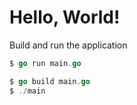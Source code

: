 # Hello, World!

Build and run the application

```go
$ go run main.go
```

```go
$ go build main.go
$ ./main
```
